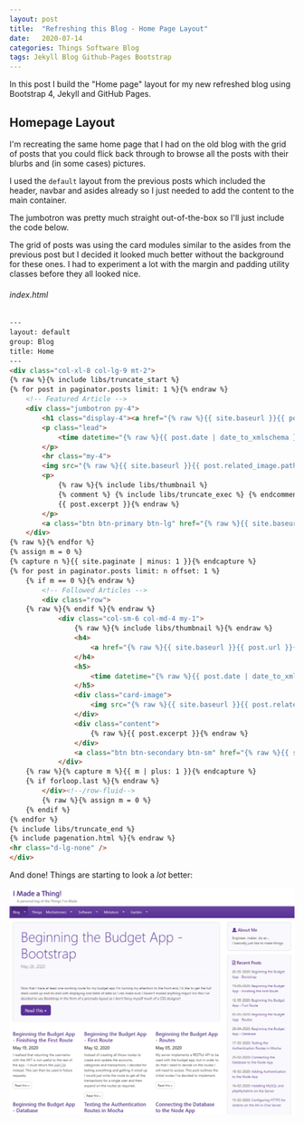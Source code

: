 ```yaml
---
layout: post
title:  "Refreshing this Blog - Home Page Layout"
date:   2020-07-14
categories: Things Software Blog
tags: Jekyll Blog Github-Pages Bootstrap
---
```


In this post I build the "Home page" layout for my new refreshed blog using Bootstrap 4, Jekyll and GitHub Pages.

<!--more-->

## Homepage Layout

I'm recreating the same home page that I had on the old blog with the grid of posts that you could flick back through to browse all the posts with their blurbs and (in some cases) pictures.

I used the `default` layout from the previous posts which included the header, navbar and asides already so I just needed to add the content to the main container.

The jumbotron was pretty much straight out-of-the-box so I'll just include the code below.

The grid of posts was using the card modules similar to the asides from the previous post but I decided it looked much better without the background for these ones. I had to experiment a lot with the margin and padding utility classes before they all looked nice.


###### index.html
```html
---
layout: default
group: Blog
title: Home
---
<div class="col-xl-8 col-lg-9 mt-2">
{% raw %}{% include libs/truncate_start %}
{% for post in paginator.posts limit: 1 %}{% endraw %}
	<!-- Featured Article -->
	<div class="jumbotron py-4">
		<h1 class="display-4"><a href="{% raw %}{{ site.baseurl }}{{ post.url }}{% endraw %}">{% raw %}{{ post.title }}{% endraw %}</a></h1>
		<p class="lead">
			<time datetime="{% raw %}{{ post.date | date_to_xmlschema }}{% endraw %}">{% raw %}{{ post.date | date: site.date_format }}{% endraw %}</time>
		</p>
		<hr class="my-4">
		<img src="{% raw %}{{ site.baseurl }}{{ post.related_image.path }}{% endraw %}" alt="{% raw %}{{ post.related_image.alt }}{% endraw %}" />
		<p>
			{% raw %}{% include libs/thumbnail %}
			{% comment %} {% include libs/truncate_exec %} {% endcomment %} 
			{{ post.excerpt }}{% endraw %}
		</p>
		<a class="btn btn-primary btn-lg" href="{% raw %}{{ site.baseurl }}{{ post.url }}{% endraw %}" role="button">Read This &raquo;</a>
	</div>
{% raw %}{% endfor %}
{% assign m = 0 %}
{% capture n %}{{ site.paginate | minus: 1 }}{% endcapture %}
{% for post in paginator.posts limit: n offset: 1 %}
	{% if m == 0 %}{% endraw %}
		<!-- Followed Articles -->
		<div class="row">
	{% raw %}{% endif %}{% endraw %}
			<div class="col-sm-6 col-md-4 my-1">
				{% raw %}{% include libs/thumbnail %}{% endraw %}
				<h4>
					<a href="{% raw %}{{ site.baseurl }}{{ post.url }}{% endraw %}">{% raw %}{{ post.title }}{% endraw %}</a>
				</h4>
				<h5>
					<time datetime="{% raw %}{{ post.date | date_to_xmlschema }}{% endraw %}">{% raw %}{{ post.date | date: site.date_format }}{% endraw %}</time>
				</h5>
				<div class="card-image">
					<img src="{% raw %}{{ site.baseurl }}{{ post.related_image.path }}{% endraw %}" alt="{% raw %}{{ post.related_image.alt }}{% endraw %}" />
				</div>
				<div class="content">
					{% raw %}{{ post.excerpt }}{% endraw %}
				</div>
				<a class="btn btn-secondary btn-sm" href="{% raw %}{{ site.baseurl }}{{ post.url }}{% endraw %}" class="btn">Read this &raquo;</a>
			</div>
	{% raw %}{% capture m %}{{ m | plus: 1 }}{% endcapture %}
	{% if forloop.last %}{% endraw %}
		</div><!--/row-fluid-->
		{% raw %}{% assign m = 0 %}
	{% endif %}
{% endfor %}
{% include libs/truncate_end %}
{% include pagenation.html %}{% endraw %}
<hr class="d-lg-none" />
</div>
```

And done! Things are starting to look a _lot_ better:

![Homepage screenshot](/images/blog/homepage.png)